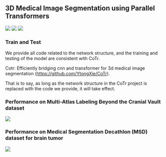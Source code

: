 ## 3D Medical Image Segmentation using Parallel Transformers  

![](https://github.com/duweidai/TransHRNet/blob/main/images/network.jpg)
![](https://github.com/duweidai/TransHRNet/blob/main/images/performance_1.jpg)
![](https://github.com/duweidai/TransHRNet/blob/main/images/network.jpg)

### Train and Test

We provide all code related to the network structure, and the training and testing of the model are consistent with CoTr.

Cotr: Efficiently bridging cnn and transformer for 3d medical image segmentation (https://github.com/YtongXie/CoTr).

That is to say, as long as the network structure in the CoTr project is replaced with the code we provide, it will take effect.

### Performance on Multi-Atlas Labeling Beyond the Cranial Vault  dataset

![](https://github.com/duweidai/TransHRNet/blob/main/images/performance_1.jpg)

### Performance on Medical Segmentation Decathlon (MSD) dataset for brain tumor  

![](https://github.com/duweidai/TransHRNet/blob/main/images/performance_2.jpg)



